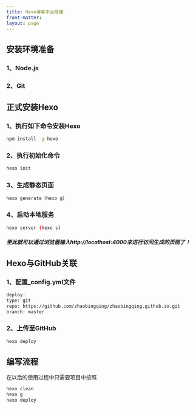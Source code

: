 ```yaml
---
title: Hexo博客平台搭建
front-matter:
layout: page
---
```

## 安装环境准备
### 1、Node.js
### 2、Git
## 正式安装Hexo
### 1、执行如下命令安装Hexo
```bash
npm install -g hexo
```
### 2、执行初始化命令
```bash
hexo init
```
### 3、生成静态页面
```bash
hexo generate（hexo g）
```
### 4、启动本地服务
```bash
hexo server (hexo s)
```
##### 至此就可以通过浏览器输入http://localhost:4000来进行访问生成的页面了！
## Hexo与GitHub关联
### 1、配置_config.yml文件
```bash
deploy:    
type: git               
repo: https://github.com/zhaobingqing/zhaobingqing.github.io.git                 
branch: master
```
### 2、上传至GitHub
```bash
hexo deploy
```
## 编写流程
在以后的使用过程中只需要项目中按照















```bash
hexo clean  
hexo g  
hexo deploy  
```


